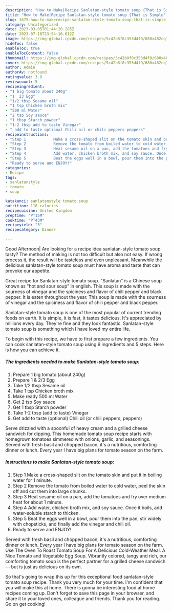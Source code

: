 ```yaml
---
description: "How to Make|Recipe Sanlatan-style tomato soup {That is Simple"
title: "How to Make|Recipe Sanlatan-style tomato soup {That is Simple"
slug: 1675-how-to-makerecipe-sanlatan-style-tomato-soup-that-is-simple
category: Uncategorized
date: 2023-03-05T01:44:20.285Z
date: 2023-07-16T23:54:16.612Z
image: https://img-global.cpcdn.com/recipes/5c42b8f8c353d4f9/680x482cq70/sanlatan-style-tomato-soup-recipe-main-photo.jpg
hideToc: false
enableToc: true
enableTocContent: false
thumbnail: https://img-global.cpcdn.com/recipes/5c42b8f8c353d4f9/680x482cq70/sanlatan-style-tomato-soup-recipe-main-photo.jpg
cover: https://img-global.cpcdn.com/recipes/5c42b8f8c353d4f9/680x482cq70/sanlatan-style-tomato-soup-recipe-main-photo.jpg
author: Admin
authorAv: notfound
ratingvalue: 3.8
reviewcount: 5
recipeingredient:
- "1 big tomato about 240g"
- "1  23 Egg"
- "1/2 tbsp Sesame oil"
- "1 tsp Chicken broth mix"
- "500 ml Water"
- "2 tsp Soy sauce"
- "1 tbsp Starch powder"
- "1-2 tbsp add to taste Vinegar"
- " add to taste optional Chili oil or chili peppers peppers"
recipeinstructions:
- "Step 1            Make a cross-shaped slit on the tomato skin and put it in boiling water for 1 minute."
- "Step 2            Remove the tomato from boiled water to cold water, peel the skin off and cut them into large chunks."
- "Step 3            Heat sesame oil on a pan, add the tomatoes and fry over medium heat for about 1 minute."
- "Step 4            Add water, chicken broth mix, and soy sauce. Once it boils, add water-soluble starch to thicken."
- "Step 5            Beat the eggs well in a bowl, pour them into the pan, stir widely with chopsticks, and finally add the vinegar and chili oil."
- "Ready to serve and ENJOY!"
categories:
- Recipe
tags:
- sanlatanstyle
- tomato
- soup

katakunci: sanlatanstyle tomato soup 
nutrition: 118 calories
recipecuisine: United Kingdom
preptime: "PT15M"
cooktime: "PT43M"
recipeyield: "3"
recipecategory: Dinner

---
```



Good Afternoon| Are looking for a recipe idea sanlatan-style tomato soup tasty? The method of making is not too difficult but also not easy. If wrong process it, the result will be tasteless and even unpleasant. Meanwhile the delicious sanlatan-style tomato soup must have aroma and taste that can provoke our appetite.





Great recipe for Sanlatan-style tomato soup. &#34;Sanlatan&#34; is a Chinese soup known as &#34;hot and sour soup&#34; in english. This soup is made with the sourness of vinegar and the spiciness and flavor of chili pepper and black pepper. It is eaten throughout the year. This soup is made with the sourness of vinegar and the spiciness and flavor of chili pepper and black pepper.

Sanlatan-style tomato soup is one of the most popular of current trending foods on earth. It is simple, it is fast, it tastes delicious. It's appreciated by millions every day. They're fine and they look fantastic. Sanlatan-style tomato soup is something which I have loved my entire life.


To begin with this recipe, we have to first prepare a few ingredients. You can cook sanlatan-style tomato soup using 9 ingredients and 5 steps. Here is how you can achieve it.

<!--inarticleads1-->

##### The ingredients needed to make Sanlatan-style tomato soup:

1. Prepare 1 big tomato (about 240g)
1. Prepare 1 &amp; 2/3 Egg
1. Take 1/2 tbsp Sesame oil
1. Take 1 tsp Chicken broth mix
1. Make ready 500 ml Water
1. Get 2 tsp Soy sauce
1. Get 1 tbsp Starch powder
1. Take 1-2 tbsp (add to taste) Vinegar
1. Get  add to taste (optional) Chili oil (or chili peppers, peppers)


Serve drizzled with a spoonful of heavy cream and a grilled cheese sandwich for dipping. This homemade tomato soup recipe starts with homegrown tomatoes simmered with onions, garlic, and seasonings. Served with fresh basil and chopped bacon, it&#39;s a nutritious, comforting dinner or lunch. Every year I have big plans for tomato season on the farm. 

<!--inarticleads2-->

##### Instructions to make Sanlatan-style tomato soup:

1. Step 1            Make a cross-shaped slit on the tomato skin and put it in boiling water for 1 minute.
1. Step 2            Remove the tomato from boiled water to cold water, peel the skin off and cut them into large chunks.
1. Step 3            Heat sesame oil on a pan, add the tomatoes and fry over medium heat for about 1 minute.
1. Step 4            Add water, chicken broth mix, and soy sauce. Once it boils, add water-soluble starch to thicken.
1. Step 5            Beat the eggs well in a bowl, pour them into the pan, stir widely with chopsticks, and finally add the vinegar and chili oil.
1. Ready to serve and ENJOY!

Served with fresh basil and chopped bacon, it&#39;s a nutritious, comforting dinner or lunch. Every year I have big plans for tomato season on the farm. Use The Oven To Roast Tomato Soup For A Delicious Cold-Weather Meal. A Nice Tomato and Vegetable Egg Soup. Vibrantly colored, tangy and rich, our comforting tomato soup is the perfect partner for a grilled cheese sandwich — but is just as delicious on its own. 

So that's going to wrap this up for this exceptional food sanlatan-style tomato soup recipe. Thank you very much for your time. I'm confident that you will make this at home. There is gonna be interesting food at home recipes coming up. Don't forget to save this page in your browser, and share it to your loved ones, colleague and friends. Thank you for reading. Go on get cooking!

